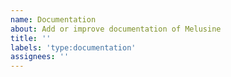 ```yaml
---
name: Documentation
about: Add or improve documentation of Melusine
title: ''
labels: 'type:documentation'
assignees: ''
---
```

